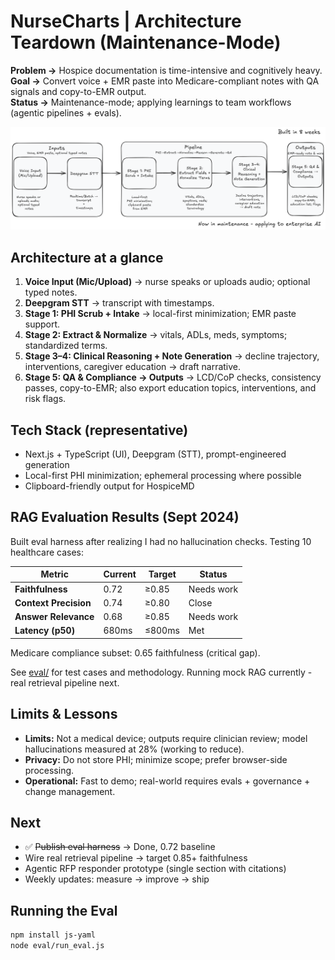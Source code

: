 # NurseCharts | Architecture Teardown (Maintenance-Mode)

**Problem →** Hospice documentation is time-intensive and cognitively heavy.  
**Goal →** Convert voice + EMR paste into Medicare-compliant notes with QA signals and copy-to-EMR output.  
**Status →** Maintenance-mode; applying learnings to team workflows (agentic pipelines + evals).

![Architecture](./nursecharts-architecture.png)

## Architecture at a glance

1. **Voice Input (Mic/Upload)** → nurse speaks or uploads audio; optional typed notes.
2. **Deepgram STT** → transcript with timestamps.
3. **Stage 1: PHI Scrub + Intake** → local-first minimization; EMR paste support.
4. **Stage 2: Extract & Normalize** → vitals, ADLs, meds, symptoms; standardized terms.
5. **Stage 3–4: Clinical Reasoning + Note Generation** → decline trajectory, interventions, caregiver education → draft narrative.
6. **Stage 5: QA & Compliance → Outputs** → LCD/CoP checks, consistency passes, copy-to-EMR; also export education topics, interventions, and risk flags.

## Tech Stack (representative)

- Next.js + TypeScript (UI), Deepgram (STT), prompt-engineered generation
- Local-first PHI minimization; ephemeral processing where possible
- Clipboard-friendly output for HospiceMD

## RAG Evaluation Results (Sept 2024)

Built eval harness after realizing I had no hallucination checks. Testing 10 healthcare cases:

| Metric | Current | Target | Status |
|--------|---------|--------|--------|
| **Faithfulness** | 0.72 | ≥0.85 | Needs work |
| **Context Precision** | 0.74 | ≥0.80 | Close |
| **Answer Relevance** | 0.68 | ≥0.85 | Needs work |
| **Latency (p50)** | 680ms | ≤800ms | Met |

Medicare compliance subset: 0.65 faithfulness (critical gap).

See [eval/](./eval) for test cases and methodology. Running mock RAG currently - real retrieval pipeline next.

## Limits & Lessons

- **Limits:** Not a medical device; outputs require clinician review; model hallucinations measured at 28% (working to reduce).
- **Privacy:** Do not store PHI; minimize scope; prefer browser-side processing.
- **Operational:** Fast to demo; real-world requires evals + governance + change management.

## Next

- ✅ ~~Publish eval harness~~ → Done, 0.72 baseline
- Wire real retrieval pipeline → target 0.85+ faithfulness
- Agentic RFP responder prototype (single section with citations)
- Weekly updates: measure → improve → ship

## Running the Eval

```bash
npm install js-yaml
node eval/run_eval.js
